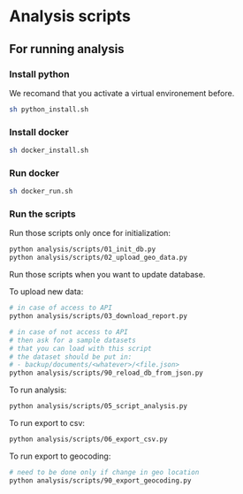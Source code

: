 # Analysis scripts

## For running analysis

### Install python
We recomand that you activate a virtual environement before.

```bash
sh python_install.sh
```

### Install docker
```bash
sh docker_install.sh
```

### Run docker
```bash
sh docker_run.sh
```


### Run the scripts

Run those scripts only once for initialization:

```bash
python analysis/scripts/01_init_db.py
python analysis/scripts/02_upload_geo_data.py
```

Run those scripts when you want to update database.

To upload new data:

```bash
# in case of access to API
python analysis/scripts/03_download_report.py
```

```bash
# in case of not access to API
# then ask for a sample datasets
# that you can load with this script
# the dataset should be put in:
# - backup/documents/<whatever>/<file.json>
python analysis/scripts/90_reload_db_from_json.py
```

To run analysis:

```bash
python analysis/scripts/05_script_analysis.py
```

To run export to csv:

```bash
python analysis/scripts/06_export_csv.py
```

To run export to geocoding:
```bash
# need to be done only if change in geo location
python analysis/scripts/90_export_geocoding.py
```